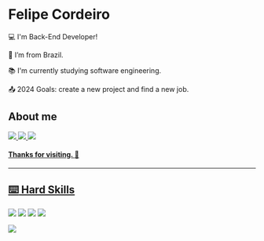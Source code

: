 # Felipe Cordeiro

:computer: I'm Back-End Developer!

:house_with_garden: I’m from Brazil.

:books: I'm currently studying software engineering.

:outbox_tray: 2024 Goals: create a new project and find a new job.


## About me

 <a href="https://www.linkedin.com/in/felipe-cordeiro-2a3285286/" target="_blank">
    <img src="https://img.shields.io/badge/linkedin-%230077B5.svg?&style=for-the-badge&logo=linkedin&logoColor=white" />
 </a>

 <a href="mailto:felipecordeirocruz@gmail.com" target="_blank">
   <img src="https://img.shields.io/badge/Gmail-D14836?style=for-the-badge&logo=gmail&logoColor=white" />
 </a>

 <a href="https://www.instagram.com/lipe.cordeiro/" target="_blank">
   <img src="https://img.shields.io/badge/Instagram-E4405F?style=for-the-badge&logo=instagram&logoColor=white" />


   
#### Thanks for visiting. :vulcan_salute:

----------------------------------------------------------------------------------

## :keyboard: Hard Skills


<a href=#><img src="https://img.shields.io/badge/JavaScript-323330?style=for-the-badge&logo=javascript&logoColor=F7DF1E" /></a> 
<a href=#><img src="https://img.shields.io/badge/Node%20js-339933?style=for-the-badge&logo=nodedotjs&logoColor=white" /></a> 
<a href=#><img src="https://img.shields.io/badge/PostgreSQL-316192?style=for-the-badge&logo=postgresql&logoColor=white" /></a> 
<a href=#><img src="https://img.shields.io/badge/GIT-E44C30?style=for-the-badge&logo=git&logoColor=white" /></a> 


<p>
  <a href=#><img src="https://github-profile-summary-cards.vercel.app/api/cards/profile-details?username=Felipe-Cordeiro-98&theme=github_dark" /></a> 
</p>

